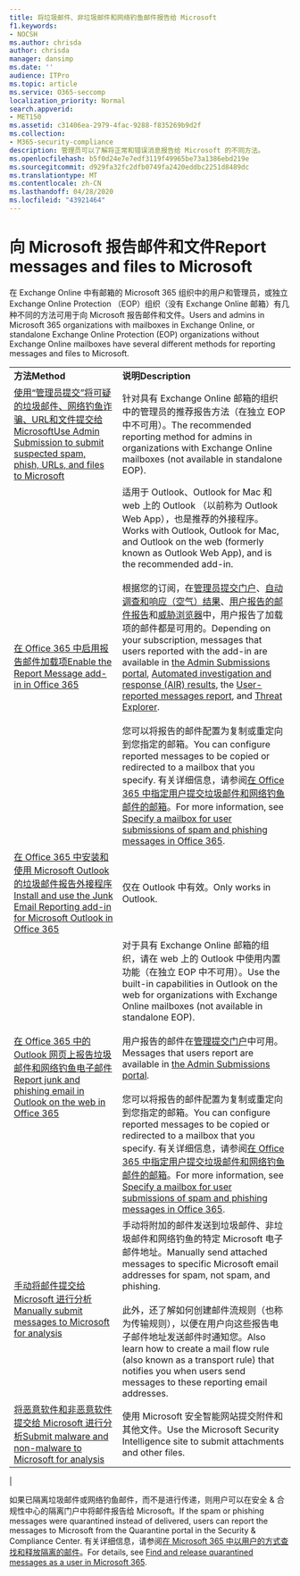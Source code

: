 ```yaml
---
title: 将垃圾邮件、非垃圾邮件和网络钓鱼邮件报告给 Microsoft
f1.keywords:
- NOCSH
ms.author: chrisda
author: chrisda
manager: dansimp
ms.date: ''
audience: ITPro
ms.topic: article
ms.service: O365-seccomp
localization_priority: Normal
search.appverid:
- MET150
ms.assetid: c31406ea-2979-4fac-9288-f835269b9d2f
ms.collection:
- M365-security-compliance
description: 管理员可以了解将正常和错误消息报告给 Microsoft 的不同方法。
ms.openlocfilehash: b5f0d24e7e7edf3119f49965be73a1386ebd219e
ms.sourcegitcommit: d929fa32fc2dfb0749fa2420eddbc2251d8489dc
ms.translationtype: MT
ms.contentlocale: zh-CN
ms.lasthandoff: 04/28/2020
ms.locfileid: "43921464"
---
```

# <a name="report-messages-and-files-to-microsoft"></a><span data-ttu-id="76450-103">向 Microsoft 报告邮件和文件</span><span class="sxs-lookup"><span data-stu-id="76450-103">Report messages and files to Microsoft</span></span>

<span data-ttu-id="76450-104">在 Exchange Online 中有邮箱的 Microsoft 365 组织中的用户和管理员，或独立 Exchange Online Protection （EOP）组织（没有 Exchange Online 邮箱）有几种不同的方法可用于向 Microsoft 报告邮件和文件。</span><span class="sxs-lookup"><span data-stu-id="76450-104">Users and admins in Microsoft 365 organizations with mailboxes in Exchange Online, or standalone Exchange Online Protection (EOP) organizations without Exchange Online mailboxes have several different methods for reporting messages and files to Microsoft.</span></span>

|||
|---|---|
|<span data-ttu-id="76450-105">**方法**</span><span class="sxs-lookup"><span data-stu-id="76450-105">**Method**</span></span>|<span data-ttu-id="76450-106">**说明**</span><span class="sxs-lookup"><span data-stu-id="76450-106">**Description**</span></span>|
|[<span data-ttu-id="76450-107">使用“管理员提交”将可疑的垃圾邮件、网络钓鱼诈骗、URL和文件提交给 Microsoft</span><span class="sxs-lookup"><span data-stu-id="76450-107">Use Admin Submission to submit suspected spam, phish, URLs, and files to Microsoft</span></span>](admin-submission.md)|<span data-ttu-id="76450-108">针对具有 Exchange Online 邮箱的组织中的管理员的推荐报告方法（在独立 EOP 中不可用）。</span><span class="sxs-lookup"><span data-stu-id="76450-108">The recommended reporting method for admins in organizations with Exchange Online mailboxes (not available in standalone EOP).</span></span>|
|[<span data-ttu-id="76450-109">在 Office 365 中启用报告邮件加载项</span><span class="sxs-lookup"><span data-stu-id="76450-109">Enable the Report Message add-in in Office 365</span></span>](enable-the-report-message-add-in.md)|<span data-ttu-id="76450-110">适用于 Outlook、Outlook for Mac 和 web 上的 Outlook （以前称为 Outlook Web App），也是推荐的外接程序。</span><span class="sxs-lookup"><span data-stu-id="76450-110">Works with Outlook, Outlook for Mac, and Outlook on the web (formerly known as Outlook Web App), and is the recommended add-in.</span></span> <br/><br/> <span data-ttu-id="76450-111">根据您的订阅，在[管理员提交门户](admin-submission.md)、[自动调查和响应（空气）结果](air-view-investigation-results.md)、[用户报告的邮件报告](view-email-security-reports.md#user-reported-messages-report)和[威胁浏览器](threat-explorer-views.md#email--submissions)中，用户报告了加载项的邮件都是可用的。</span><span class="sxs-lookup"><span data-stu-id="76450-111">Depending on your subscription, messages that users reported with the add-in are available in [the Admin Submissions portal](admin-submission.md), [Automated investigation and response (AIR) results](air-view-investigation-results.md), the [User-reported messages report](view-email-security-reports.md#user-reported-messages-report), and [Threat Explorer](threat-explorer-views.md#email--submissions).</span></span> <br/><br/> <span data-ttu-id="76450-112">您可以将报告的邮件配置为复制或重定向到您指定的邮箱。</span><span class="sxs-lookup"><span data-stu-id="76450-112">You can configure reported messages to be copied or redirected to a mailbox that you specify.</span></span> <span data-ttu-id="76450-113">有关详细信息，请参阅[在 Office 365 中指定用户提交垃圾邮件和网络钓鱼邮件的邮箱](user-submission.md)。</span><span class="sxs-lookup"><span data-stu-id="76450-113">For more information, see [Specify a mailbox for user submissions of spam and phishing messages in Office 365](user-submission.md).</span></span>|
|[<span data-ttu-id="76450-114">在 Office 365 中安装和使用 Microsoft Outlook 的垃圾邮件报告外接程序</span><span class="sxs-lookup"><span data-stu-id="76450-114">Install and use the Junk Email Reporting add-in for Microsoft Outlook in Office 365</span></span>](junk-email-reporting-add-in-for-microsoft-outlook.md)|<span data-ttu-id="76450-115">仅在 Outlook 中有效。</span><span class="sxs-lookup"><span data-stu-id="76450-115">Only works in Outlook.</span></span>|
|[<span data-ttu-id="76450-116">在 Office 365 中的 Outlook 网页上报告垃圾邮件和网络钓鱼电子邮件</span><span class="sxs-lookup"><span data-stu-id="76450-116">Report junk and phishing email in Outlook on the web in Office 365</span></span>](report-junk-email-and-phishing-scams-in-outlook-on-the-web-eop.md)|<span data-ttu-id="76450-117">对于具有 Exchange Online 邮箱的组织，请在 web 上的 Outlook 中使用内置功能（在独立 EOP 中不可用）。</span><span class="sxs-lookup"><span data-stu-id="76450-117">Use the built-in capabilities in Outlook on the web for organizations with Exchange Online mailboxes (not available in standalone EOP).</span></span> <br/><br/> <span data-ttu-id="76450-118">用户报告的邮件在[管理提交门户](admin-submission.md)中可用。</span><span class="sxs-lookup"><span data-stu-id="76450-118">Messages that users report are available in [the Admin Submissions portal](admin-submission.md).</span></span> <br/><br/> <span data-ttu-id="76450-119">您可以将报告的邮件配置为复制或重定向到您指定的邮箱。</span><span class="sxs-lookup"><span data-stu-id="76450-119">You can configure reported messages to be copied or redirected to a mailbox that you specify.</span></span> <span data-ttu-id="76450-120">有关详细信息，请参阅[在 Office 365 中指定用户提交垃圾邮件和网络钓鱼邮件的邮箱](user-submission.md)。</span><span class="sxs-lookup"><span data-stu-id="76450-120">For more information, see [Specify a mailbox for user submissions of spam and phishing messages in Office 365](user-submission.md).</span></span>|
|[<span data-ttu-id="76450-121">手动将邮件提交给 Microsoft 进行分析</span><span class="sxs-lookup"><span data-stu-id="76450-121">Manually submit messages to Microsoft for analysis</span></span>](submit-spam-non-spam-and-phishing-scam-messages-to-microsoft-for-analysis.md)|<span data-ttu-id="76450-122">手动将附加的邮件发送到垃圾邮件、非垃圾邮件和网络钓鱼的特定 Microsoft 电子邮件地址。</span><span class="sxs-lookup"><span data-stu-id="76450-122">Manually send attached messages to specific Microsoft email addresses for spam, not spam, and phishing.</span></span> <br/><br/> <span data-ttu-id="76450-123">此外，还了解如何创建邮件流规则（也称为传输规则），以便在用户向这些报告电子邮件地址发送邮件时通知您。</span><span class="sxs-lookup"><span data-stu-id="76450-123">Also learn how to create a mail flow rule (also known as a transport rule) that notifies you when users send messages to these reporting email addresses.</span></span>|
|[<span data-ttu-id="76450-124">将恶意软件和非恶意软件提交给 Microsoft 进行分析</span><span class="sxs-lookup"><span data-stu-id="76450-124">Submit malware and non-malware to Microsoft for analysis</span></span>](submitting-malware-and-non-malware-to-microsoft-for-analysis.md)|<span data-ttu-id="76450-125">使用 Microsoft 安全智能网站提交附件和其他文件。</span><span class="sxs-lookup"><span data-stu-id="76450-125">Use the Microsoft Security Intelligence site to submit attachments and other files.</span></span>|
|

<span data-ttu-id="76450-126">如果已隔离垃圾邮件或网络钓鱼邮件，而不是进行传递，则用户可以在安全 & 合规性中心的隔离门户中将邮件报告给 Microsoft。</span><span class="sxs-lookup"><span data-stu-id="76450-126">If the spam or phishing messages were quarantined instead of delivered, users can report the messages to Microsoft from the Quarantine portal in the Security & Compliance Center.</span></span> <span data-ttu-id="76450-127">有关详细信息，请参阅[在 Microsoft 365 中以用户的方式查找和释放隔离的邮件](find-and-release-quarantined-messages-as-a-user.md)。</span><span class="sxs-lookup"><span data-stu-id="76450-127">For details, see [Find and release quarantined messages as a user in Microsoft 365](find-and-release-quarantined-messages-as-a-user.md).</span></span>